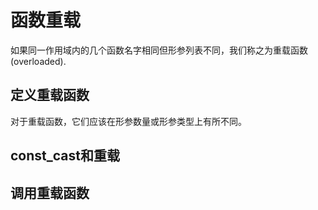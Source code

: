 # 函数重载

如果同一作用域内的几个函数名字相同但形参列表不同，我们称之为重载函数(overloaded).

## 定义重载函数

对于重载函数，它们应该在形参数量或形参类型上有所不同。

## const_cast和重载

## 调用重载函数